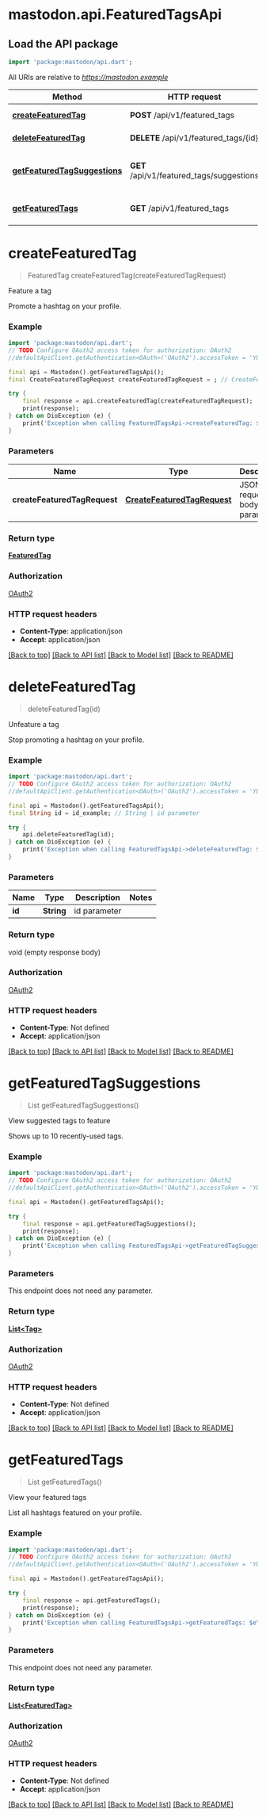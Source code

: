 # mastodon.api.FeaturedTagsApi

## Load the API package
```dart
import 'package:mastodon/api.dart';
```

All URIs are relative to *https://mastodon.example*

Method | HTTP request | Description
------------- | ------------- | -------------
[**createFeaturedTag**](FeaturedTagsApi.md#createfeaturedtag) | **POST** /api/v1/featured_tags | Feature a tag
[**deleteFeaturedTag**](FeaturedTagsApi.md#deletefeaturedtag) | **DELETE** /api/v1/featured_tags/{id} | Unfeature a tag
[**getFeaturedTagSuggestions**](FeaturedTagsApi.md#getfeaturedtagsuggestions) | **GET** /api/v1/featured_tags/suggestions | View suggested tags to feature
[**getFeaturedTags**](FeaturedTagsApi.md#getfeaturedtags) | **GET** /api/v1/featured_tags | View your featured tags


# **createFeaturedTag**
> FeaturedTag createFeaturedTag(createFeaturedTagRequest)

Feature a tag

Promote a hashtag on your profile.

### Example
```dart
import 'package:mastodon/api.dart';
// TODO Configure OAuth2 access token for authorization: OAuth2
//defaultApiClient.getAuthentication<OAuth>('OAuth2').accessToken = 'YOUR_ACCESS_TOKEN';

final api = Mastodon().getFeaturedTagsApi();
final CreateFeaturedTagRequest createFeaturedTagRequest = ; // CreateFeaturedTagRequest | JSON request body parameters

try {
    final response = api.createFeaturedTag(createFeaturedTagRequest);
    print(response);
} catch on DioException (e) {
    print('Exception when calling FeaturedTagsApi->createFeaturedTag: $e\n');
}
```

### Parameters

Name | Type | Description  | Notes
------------- | ------------- | ------------- | -------------
 **createFeaturedTagRequest** | [**CreateFeaturedTagRequest**](CreateFeaturedTagRequest.md)| JSON request body parameters | 

### Return type

[**FeaturedTag**](FeaturedTag.md)

### Authorization

[OAuth2](../README.md#OAuth2)

### HTTP request headers

 - **Content-Type**: application/json
 - **Accept**: application/json

[[Back to top]](#) [[Back to API list]](../README.md#documentation-for-api-endpoints) [[Back to Model list]](../README.md#documentation-for-models) [[Back to README]](../README.md)

# **deleteFeaturedTag**
> deleteFeaturedTag(id)

Unfeature a tag

Stop promoting a hashtag on your profile.

### Example
```dart
import 'package:mastodon/api.dart';
// TODO Configure OAuth2 access token for authorization: OAuth2
//defaultApiClient.getAuthentication<OAuth>('OAuth2').accessToken = 'YOUR_ACCESS_TOKEN';

final api = Mastodon().getFeaturedTagsApi();
final String id = id_example; // String | id parameter

try {
    api.deleteFeaturedTag(id);
} catch on DioException (e) {
    print('Exception when calling FeaturedTagsApi->deleteFeaturedTag: $e\n');
}
```

### Parameters

Name | Type | Description  | Notes
------------- | ------------- | ------------- | -------------
 **id** | **String**| id parameter | 

### Return type

void (empty response body)

### Authorization

[OAuth2](../README.md#OAuth2)

### HTTP request headers

 - **Content-Type**: Not defined
 - **Accept**: application/json

[[Back to top]](#) [[Back to API list]](../README.md#documentation-for-api-endpoints) [[Back to Model list]](../README.md#documentation-for-models) [[Back to README]](../README.md)

# **getFeaturedTagSuggestions**
> List<Tag> getFeaturedTagSuggestions()

View suggested tags to feature

Shows up to 10 recently-used tags.

### Example
```dart
import 'package:mastodon/api.dart';
// TODO Configure OAuth2 access token for authorization: OAuth2
//defaultApiClient.getAuthentication<OAuth>('OAuth2').accessToken = 'YOUR_ACCESS_TOKEN';

final api = Mastodon().getFeaturedTagsApi();

try {
    final response = api.getFeaturedTagSuggestions();
    print(response);
} catch on DioException (e) {
    print('Exception when calling FeaturedTagsApi->getFeaturedTagSuggestions: $e\n');
}
```

### Parameters
This endpoint does not need any parameter.

### Return type

[**List&lt;Tag&gt;**](Tag.md)

### Authorization

[OAuth2](../README.md#OAuth2)

### HTTP request headers

 - **Content-Type**: Not defined
 - **Accept**: application/json

[[Back to top]](#) [[Back to API list]](../README.md#documentation-for-api-endpoints) [[Back to Model list]](../README.md#documentation-for-models) [[Back to README]](../README.md)

# **getFeaturedTags**
> List<FeaturedTag> getFeaturedTags()

View your featured tags

List all hashtags featured on your profile.

### Example
```dart
import 'package:mastodon/api.dart';
// TODO Configure OAuth2 access token for authorization: OAuth2
//defaultApiClient.getAuthentication<OAuth>('OAuth2').accessToken = 'YOUR_ACCESS_TOKEN';

final api = Mastodon().getFeaturedTagsApi();

try {
    final response = api.getFeaturedTags();
    print(response);
} catch on DioException (e) {
    print('Exception when calling FeaturedTagsApi->getFeaturedTags: $e\n');
}
```

### Parameters
This endpoint does not need any parameter.

### Return type

[**List&lt;FeaturedTag&gt;**](FeaturedTag.md)

### Authorization

[OAuth2](../README.md#OAuth2)

### HTTP request headers

 - **Content-Type**: Not defined
 - **Accept**: application/json

[[Back to top]](#) [[Back to API list]](../README.md#documentation-for-api-endpoints) [[Back to Model list]](../README.md#documentation-for-models) [[Back to README]](../README.md)

